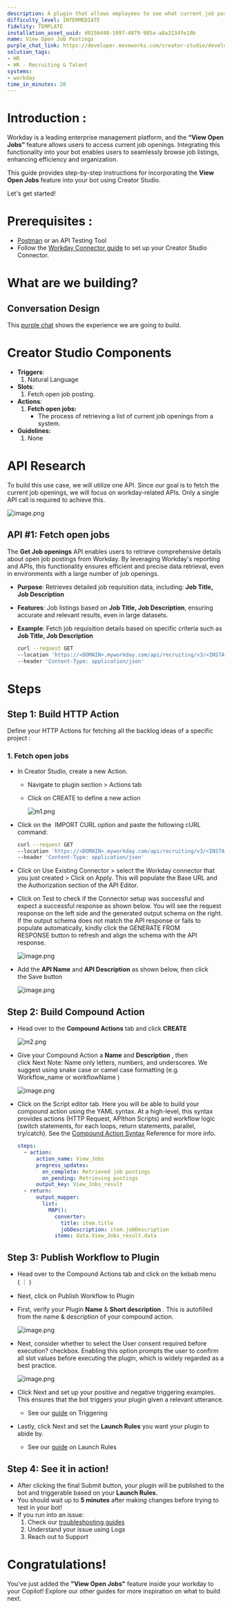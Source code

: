 ```yaml
---
description: A plugin that allows employees to see what current job postings are available.
difficulty_level: INTERMEDIATE
fidelity: TEMPLATE
installation_asset_uuid: d0150d49-1997-4079-985a-a8a3134fe10b
name: View Open Job Postings
purple_chat_link: https://developer.moveworks.com/creator-studio/developer-tools/purple-chat-builder/?workspace=%7B%22title%22%3A%22My+Workspace%22%2C%22botSettings%22%3A%7B%22name%22%3A%22%22%2C%22imageUrl%22%3A%22%22%7D%2C%22mocks%22%3A%5B%7B%22id%22%3A8197%2C%22title%22%3A%22New+Mock%22%2C%22transcript%22%3A%7B%22messages%22%3A%5B%7B%22from%22%3A%22USER%22%2C%22text%22%3A%22Can+I+see+the+current+job+postings%3F%22%7D%2C%7B%22from%22%3A%22BOT%22%2C%22text%22%3A%22%3Cp%3ESure%2C+here%27s+the+latest+list+from+Workday%3Cbr%3E%3C%2Fp%3E%22%2C%22cards%22%3A%5B%7B%22title%22%3A%22Software+Engineer%22%2C%22text%22%3A%22Join+our+tech+team+and+work+on+innovative+projects.+Ideal+for+those+passionate+about+coding+and+technology.%22%7D%2C%7B%22title%22%3A%22Marketing+Specialist%22%2C%22text%22%3A%22Help+us+enhance+our+brand+presence+and+engage+our+audience.+Perfect+for+creative+and+strategic+thinkers.%22%7D%2C%7B%22title%22%3A%22Product+Manager%22%2C%22text%22%3A%22Lead+the+development+of+our+next+product+line.+Suitable+for+visionary+leaders+with+a+knack+for+product+development.%22%7D%2C%7B%22title%22%3A%22HR+Coordinator%22%2C%22text%22%3A%22Support+our+team+in+creating+a+great+workplace.+Great+for+individuals+passionate+about+people+and+culture.%22%7D%5D%2C%22buttons%22%3A%5B%7B%22style%22%3A%22PRIMARY%22%2C%22text%22%3A%22Visit+Careers+Page%22%7D%2C%7B%22text%22%3A%22Contact+HR+for+More+Info%22%7D%5D%7D%5D%2C%22settings%22%3A%7B%22colorStyle%22%3A%22LIGHT%22%2C%22startTime%22%3A%2211%3A43%2BAM%22%2C%22defaultPerson%22%3A%22GWEN%22%2C%22editable%22%3Atrue%2C%22botName%22%3A%22%22%2C%22botImageUrl%22%3A%22%22%7D%7D%7D%5D%7D
solution_tags:
- HR
- HR - Recruiting & Talent
systems:
- workday
time_in_minutes: 20
---
```


# **Introduction :**

Workday is a leading enterprise management platform, and the **“View Open Jobs”** feature allows users to access current job openings. Integrating this functionality into your bot enables users to seamlessly browse job listings, enhancing efficiency and organization.

This guide provides step-by-step instructions for incorporating the **View Open Jobs** feature into your bot using Creator Studio.

Let's get started!

# Prerequisites :

- [Postman](https://www.postman.com/) or an API Testing Tool
- Follow the [Workday Connector guide](https://developer.moveworks.com/creator-studio/resources/connector?id=workday) to set up your Creator Studio Connector.

# What are we building?

## **Conversation Design**

This [purple chat](https://developer.moveworks.com/creator-studio/developer-tools/purple-chat/?conversation=%7B%22startTimestamp%22%3A%2211%3A43%2BAM%22%2C%22messages%22%3A%5B%7B%22role%22%3A%22user%22%2C%22parts%22%3A%5B%7B%22richText%22%3A%22Can+I+see+the+current+job+postings%3F%22%7D%5D%7D%2C%7B%22role%22%3A%22assistant%22%2C%22parts%22%3A%5B%7B%22richText%22%3A%22%3Cp%3ESure%2C+here%27s+the+latest+list+from+Workday%3Cbr%3E%3C%2Fp%3E%22%7D%2C%7B%22richText%22%3A%22%3Cb%3ESoftware+Engineer%3C%2Fb%3E%3Cbr%3EJoin+our+tech+team+and+work+on+innovative+projects.+Ideal+for+those+passionate+about+coding+and+technology.%22%7D%2C%7B%22richText%22%3A%22%3Cb%3EMarketing+Specialist%3C%2Fb%3E%3Cbr%3EHelp+us+enhance+our+brand+presence+and+engage+our+audience.+Perfect+for+creative+and+strategic+thinkers.%22%7D%2C%7B%22richText%22%3A%22%3Cb%3EProduct+Manager%3C%2Fb%3E%3Cbr%3ELead+the+development+of+our+next+product+line.+Suitable+for+visionary+leaders+with+a+knack+for+product+development.%22%7D%2C%7B%22richText%22%3A%22%3Cb%3EHR+Coordinator%3C%2Fb%3E%3Cbr%3ESupport+our+team+in+creating+a+great+workplace.+Great+for+individuals+passionate+about+people+and+culture.%22%7D%5D%7D%5D%7D) shows the experience we are going to build.

# **Creator Studio Components**

- **Triggers**:
    1. Natural Language
- **Slots**:
    1. Fetch open job posting.
- **Actions**:
    1. **Fetch open jobs:**
        - The process of retrieving a list of current job openings from a system.
- **Guidelines:**
    1. None

# **API Research**

To build this use case, we will utilize one API. Since our goal is to fetch the current job openings, we will focus on workday-related APIs. Only a single API call is required to achieve this.

![image.png](image.png)

## API #1: **Fetch open jobs**

The **Get Job openings** API enables users to retrieve comprehensive details about open job postings from Workday. By leveraging Workday's reporting and APIs, this functionality ensures efficient and precise data retrieval, even in environments with a large number of job openings.

- **Purpose**: Retrieves detailed job requisition data, including: **Job Title, Job Description**
- **Features**: Job listings based on **Job Title, Job Description**, ensuring accurate and relevant results, even in large datasets.
- **Example**: Fetch job requisition details based on specific criteria such as **Job Title, Job Description**
    
    ```bash
    curl --request GET
    --location 'https://<DOMAIN>.myworkday.com/api/recruiting/v3/<INSTANCE>/jobPostings' \
    --header 'Content-Type: application/json'
    ```
    

# **Steps**

## **Step 1: Build HTTP Action**

Define your HTTP Actions for fetching all the backlog ideas of a specific project :

### **1. Fetch open jobs**

- In Creator Studio, create a new Action.
    - Navigate to plugin section > Actions tab
    - Click on CREATE to define a new action
        
        ![m1.png](m1.png)
        
- Click on the  IMPORT CURL option and paste the following cURL command:
    
    ```bash
    curl --request GET
    --location 'https://<DOMAIN>.myworkday.com/api/recruiting/v3/<INSTANCE>/jobPostings' \
    --header 'Content-Type: application/json'
    ```
    
- Click on Use Existing Connector > select the Workday [](https://developer.moveworks.com/creator-studio/resources/connector/?id=jira)connector that you just created > Click on Apply. This will populate the Base URL and the Authorization section of the API Editor.
- Click on Test to check if the Connector setup was successful and expect a successful response as shown below. You will see the request response on the left side and the generated output schema on the right. If the output schema does not match the API response or fails to populate automatically, kindly click the GENERATE FROM RESPONSE button to refresh and align the schema with the API response.
    
    ![image.png](image%201.png)
    
- Add the **API Name** and **API Description** as shown below, then click the Save button
    
    ![image.png](image%202.png)
    

## **Step 2: Build Compound Action**


- Head over to the **Compound Actions** tab and click **CREATE**
    
    ![m2.png](m2.png)
    
- Give your Compound Action a **Name** and **Description** , then click Next Note: Name only letters, numbers, and underscores. We suggest using snake case or camel case formatting (e.g. Workflow_name or workflowName )
    
    ![image.png](image%204.png)
    
- Click on the Script editor tab. Here you will be able to build your compound action using the YAML syntax. At a high-level, this syntax provides actions (HTTP Request, APIthon Scripts) and workflow logic (switch statements, for each loops, return statements, parallel, try/catch). See the [Compound Action Syntax](https://developer.moveworks.com/creator-studio/reference/compound_actions_syntax/) Reference for more info.
    
    ```yaml
    steps:
      - action:
          action_name: View_Jobs
          progress_updates:
            on_complete: Retrieved job postings
            on_pending: Retrieving postings
          output_key: View_Jobs_result
      - return:
          output_mapper:
            list:
              MAP():
                converter:
                  title: item.title
                  jobDescription: item.jobDescription
                items: data.View_Jobs_result.data
    ```
    

## **Step 3: Publish Workflow to Plugin**

- Head over to the Compound Actions tab and click on the kebab menu ( ︙ )
- Next, click on Publish Workflow to Plugin
- First, verify your Plugin **Name** & **Short description** . This is autofilled from the name & description of your compound action.
    
    ![image.png](image%205.png)
    
- Next, consider whether to select the User consent required before execution? checkbox. Enabling this option prompts the user to confirm all slot values before executing the plugin, which is widely regarded as a best practice.
    
    ![image.png](image%206.png)
    
- Click Next and set up your positive and negative triggering examples. This ensures that the bot triggers your plugin given a relevant utterance.
    - See our [guide](https://developer.moveworks.com/creator-studio/conversation-design/triggers/natural-language-triggers/#how-to-write-good-triggering-examples) on Triggering
- Lastly, click Next and set the **Launch Rules** you want your plugin to abide by.
    - See our [guide](https://developer.moveworks.com/creator-studio/administration/launch-options/) on Launch Rules

## **Step 4: See it in action!**

- After clicking the final Submit button, your plugin will be published to the bot and triggerable based on your **Launch Rules.**
- You should wait up to **5 minutes** after making changes before trying to test in your bot!
- If you run into an issue:
    1. Check our [troubleshooting guides](https://developer.moveworks.com/creator-studio/troubleshooting/support/)
    2. Understand your issue using Logs
    3. Reach out to Support

# **Congratulations!**

You've just added the **"View Open Jobs"** feature inside your workday to your Copilot! Explore our other guides for more inspiration on what to build next.